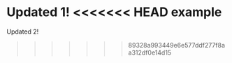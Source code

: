 Updated 1!
<<<<<<< HEAD
example
=======
Updated 2!
>>>>>>> 89328a993449e6e577ddf277f8aa312df0e14d15
